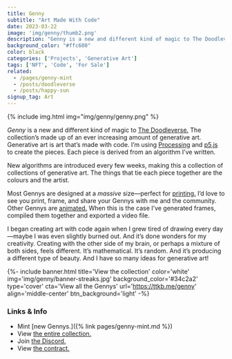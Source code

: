 ```yaml
---
title: Genny
subtitle: "Art Made With Code"
date: 2023-03-22
image: 'img/genny/thumb2.png'
description: "Genny is a new and different kind of magic to The Doodleverse. It’s a collection of art made with code—generative art."
background_color: "#ffc600"
color: black
categories: ['Projects', 'Generative Art']
tags: ['NFT', 'Code', 'For Sale']
related:
  - /pages/genny-mint
  - /posts/doodleverse
  - /posts/happy-sun
signup_tag: Art
---
```

{% include img.html img="img/genny/genny.png" %}

*Genny* is a new and different kind of magic to [The Doodleverse.](/doodleverse) The collection’s made up of an ever increasing amount of generative art. Generative art is art that’s made with code. I’m using [Processing](https://processing.org/) and [p5.js](https://p5js.org/) to create the pieces. Each piece is derived from an algorithm I’ve written.

New algorithms are introduced every few weeks, making this a collection of collections of generative art. The things that tie each piece together are the colours and the artist.

Most Gennys are designed at a *massive* size—perfect for [printing.](https://joepegs.com/collections/avalanche/genny?attributes=%5B%7B%22traitType%22%3A%22Type%22%2C%22values%22%3A%5B%22Print%22%5D%7D%5D) I’d love to see you print, frame, and share your Gennys with me and the community. Other Gennys are [animated.](https://joepegs.com/collections/avalanche/genny?attributes=%5B%7B%22traitType%22%3A%22Type%22%2C%22values%22%3A%5B%22Animation%22%5D%7D%5D) When this is the case I’ve generated frames, compiled them together and exported a video file. 

I began creating art with code again when I grew tired of drawing every day—maybe I was even slightly burned out. And it’s done wonders for my creativity. Creating with the other side of my brain, or perhaps a mixture of both sides, feels different. It’s mathematical. It’s random. And it’s producing a different type of beauty. And I have so many ideas for generative art!

{%- include banner.html title='View the collection' color='white' img='img/genny/banner-streaks.jpg' background_color='#34c2a2' type='cover' cta='View all the Gennys' url='https://ttkb.me/genny' align='middle-center' btn_background='light' -%}

### Links & Info
- Mint [new Gennys.]({% link pages/genny-mint.md %})
- View [the entire collection.](https://ttkb.me/genny)
- Join [the Discord.](https://ttkb.me/dc)
- View [the contract.](https://snowtrace.io/address/0x283B874BE3B97223c1EEf495e4d3eaca95677A35)